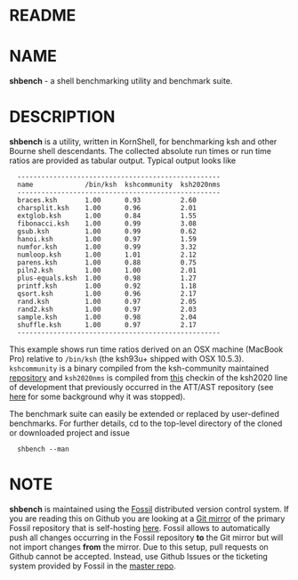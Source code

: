 # README

# NAME

**shbench** - a shell benchmarking utility and benchmark suite.

# DESCRIPTION

**shbench** is a utility, written in KornShell, for benchmarking ksh and
other Bourne shell descendants. The collected absolute run times or run
time ratios are provided as tabular output. Typical output looks like

      ---------------------------------------------------
      name             /bin/ksh  kshcommunity  ksh2020nms
      ---------------------------------------------------
      braces.ksh       1.00      0.93          2.60
      charsplit.ksh    1.00      0.96          2.01
      extglob.ksh      1.00      0.84          1.55
      fibonacci.ksh    1.00      0.99          3.08
      gsub.ksh         1.00      0.99          0.62
      hanoi.ksh        1.00      0.97          1.59
      numfor.ksh       1.00      0.99          3.32
      numloop.ksh      1.00      1.01          2.12
      parens.ksh       1.00      0.88          0.75
      piln2.ksh        1.00      1.00          2.01
      plus-equals.ksh  1.00      0.98          1.27
      printf.ksh       1.00      0.92          1.18
      qsort.ksh        1.00      0.96          2.17
      rand.ksh         1.00      0.97          2.05
      rand2.ksh        1.00      0.97          2.03
      sample.ksh       1.00      0.98          2.04
      shuffle.ksh      1.00      0.97          2.17
      ---------------------------------------------------

This example shows run time ratios derived on an OSX machine (MacBook
Pro) relative to `/bin/ksh` (the ksh93u+ shipped with OSX 10.5.3).
`kshcommunity` is a binary compiled from the ksh-community maintained
[repository](https://github.com/ksh-community/ksh) and `ksh2020nms` is
compiled from
[this](https://github.com/att/ast/commit/43d1853550010c2badce7da704019f5e61f62cac)
checkin of the ksh2020 line of development that previously occurred in
the ATT/AST repository (see
[here](https://github.com/att/ast/issues/1466) for some background why
it was stopped).

The benchmark suite can easily be extended or replaced by user-defined
benchmarks. For further details, cd to the top-level directory of the
cloned or downloaded project and issue

      shbench --man


# NOTE

**shbench** is maintained using the [Fossil](https://fossil-scm.org)
distributed version control system. If you are reading this on Github
you are looking at a
[Git mirror](https://github.com/ksh-community/shbench.git)
of the primary Fossil repository
that is self-hosting [here](http://fossil.0branch.com/csb). Fossil allows to
automatically push all changes occurring in the Fossil repository **to**
the Git mirror but will not import changes **from** the mirror. Due to
this setup, pull requests on Github cannot be accepted. Instead, use
Github Issues or the ticketing system provided by Fossil in the [master
repo](http://fossil.0branch.com/csb/ticket).
